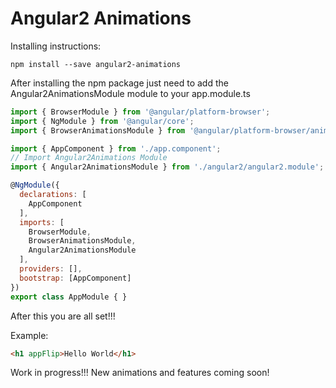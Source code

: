 # Angular2 Animations

Installing instructions:
```
npm install --save angular2-animations
```

After installing the npm package just need to add the Angular2AnimationsModule module
to your app.module.ts

```js
import { BrowserModule } from '@angular/platform-browser';
import { NgModule } from '@angular/core';
import { BrowserAnimationsModule } from '@angular/platform-browser/animations';

import { AppComponent } from './app.component';
// Import Angular2Animations Module
import { Angular2AnimationsModule } from './angular2/angular2.module';

@NgModule({
  declarations: [
    AppComponent
  ],
  imports: [
    BrowserModule,
    BrowserAnimationsModule,
    Angular2AnimationsModule
  ],
  providers: [],
  bootstrap: [AppComponent]
})
export class AppModule { }
```
After this you are all set!!!

Example:

```html
<h1 appFlip>Hello World</h1>
```

Work in progress!!! New animations and features coming soon!
